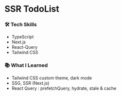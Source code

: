 # SSR TodoList

### 🛠 Tech Skills

- TypeScript
- Next.js
- React-Query
- Tailwind CSS

### 📚 What I Learned

- Tailwind CSS custom theme, dark mode
- SSG, SSR (Next.js)
- React Query : prefetchQuery, hydrate, stale & cache
